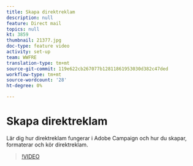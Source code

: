 ```yaml
---
title: Skapa direktreklam
description: null
feature: Direct mail
topics: null
kt: 3859
thumbnail: 21377.jpg
doc-type: feature video
activity: set-up
team: WWFRE
translation-type: tm+mt
source-git-commit: 119e622cb267077b12811861953030d382c47ded
workflow-type: tm+mt
source-wordcount: '28'
ht-degree: 0%

---
```



# Skapa direktreklam

Lär dig hur direktreklam fungerar i Adobe Campaign och hur du skapar, formaterar och kör direktreklam.

>[!VIDEO](https://video.tv.adobe.com/v/21377?quality=12)

